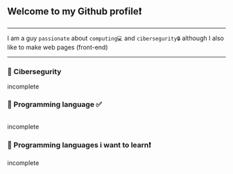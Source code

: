 ## Welcome to my Github profile❗

<hr>

I am a guy `passionate` about `computing💻` and `cibersegurity🔒` although I also like to make web pages (front-end)

<hr>

### 🔹 Cibersegurity

incomplete



### 🔹 Programming language ✅ <br>

<!-- <img src="https://user-images.githubusercontent.com/111251653/184557325-07c46fd6-9b47-4c63-b7cc-cb27b441a05b.png" width="80px" height="80px"> <img src="https://user-images.githubusercontent.com/111251653/184557470-90df25a9-6c82-4037-bb8a-d6d22f50ee1e.png" width="80px" height="80px"> -->
<br>
incomplete

### 🔹 Programming languages i want to learn❗

incomplete
